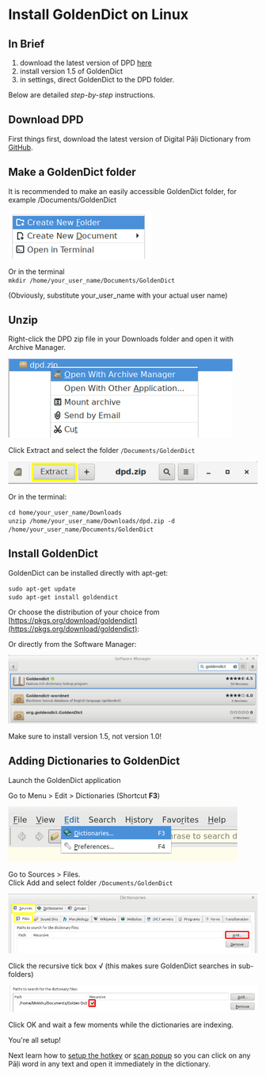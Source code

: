 # Install GoldenDict on Linux

## In Brief

1. download the latest version of DPD [here](https://github.com/digitalpalidictionary/dpd-db/releases/latest)
2. install version 1.5 of GoldenDict
3. in settings, direct GoldenDict to the DPD folder.

Below are detailed *step-by-step* instructions. 

## Download DPD

First things first, download the latest version of Digital Pāḷi Dictionary from [GitHub](https://github.com/digitalpalidictionary/dpd-db/releases/latest).

## Make a GoldenDict folder

It is recommended to make an easily accessible GoldenDict folder, for example /Documents/GoldenDict

![create new folder](../pics/linux-install/create%20new%20folder.png)

Or in the terminal\
`mkdir /home/your_user_name/Documents/GoldenDict`

(Obviously, substitute your_user_name with your actual user name)

## Unzip

Right-click the DPD zip file in your Downloads folder and open it with Archive Manager.

![archive manager](../pics/linux-install/archive%20manager.png)

Click Extract and select the folder `/Documents/GoldenDict`

![extract](../pics/linux-install/extract.png)

Or in the terminal:

`cd home/your_user_name/Downloads`\
`unzip /home/your_user_name/Downloads/dpd.zip -d /home/your_user_name/Documents/GoldenDict`

## Install GoldenDict

GoldenDict can be installed directly with apt-get:

`sudo apt-get update`\
`sudo apt-get install goldendict`

Or choose the distribution of your choice from [https://pkgs.org/download/goldendict](https://pkgs.org/download/goldendict):

Or directly from the Software Manager:

![software manager](../pics/linux-install/software%20manager.png)

Make sure to install version 1.5, not version 1.0!

## Adding Dictionaries to GoldenDict

Launch the GoldenDict application

Go to Menu > Edit > Dictionaries (Shortcut **F3**)

![dictionaries F3](../pics/linux-install/dictionaries%20F3.png)

Go to Sources > Files.\
Click Add and select folder `/Documents/GoldenDict`

![add](../pics/linux-install/add.png)

Click the recursive tick box √ (this makes sure GoldenDict searches in sub-folders)

![recursive](../pics/linux-install/recursive.png)

Click OK and wait a few moments while the dictionaries are indexing.

You're all setup!

Next learn how to [setup the hotkey](../goldendict/hotkey.md) or [scan popup](../goldendict/scan_popup.md) so you can click on any Pāḷi word in any text and open it immediately in the dictionary.

